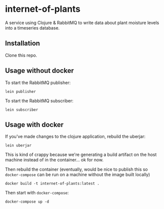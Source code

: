 # internet-of-plants

A service using Clojure & RabbitMQ to write data about plant moisture levels into a timeseries database.

## Installation

Clone this repo.

## Usage without docker

To start the RabbitMQ publisher:
```
lein publisher
```

To start the RabbitMQ subscriber:
```
lein subscriber
```

## Usage with docker
If you've made changes to the clojure application, rebuild the uberjar:
```
lein uberjar
```
This is kind of crappy because we're generating a build artifact on the host machine instead of in the container... ok for now.

Then rebuild the container (eventually, would be nice to publish this so `docker-compose` can be run on a machine without the image built locally)
```
docker build -t internet-of-plants:latest .
```

Then start with `docker-compose`:
```
docker-compose up -d
```
